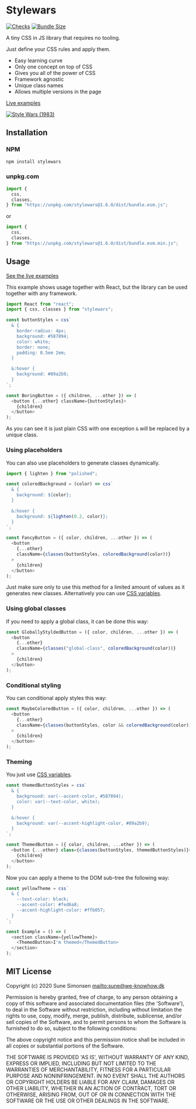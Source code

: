 # Stylewars

[![Checks](https://github.com/sunesimonsen/stylewars/workflows/Checks/badge.svg)](https://github.com/sunesimonsen/stylewars/actions?query=workflow%3AChecks+branch%3Amain)
[![Bundle Size](https://flat.badgen.net/bundlephobia/minzip/stylewars@1.6.0)](https://bundlephobia.com/result?p=stylewars)

A tiny CSS in JS library that requires no tooling.

Just define your CSS rules and apply them.

- Easy learning curve
- Only one concept on top of CSS
- Gives you all of the power of CSS
- Framework agnostic
- Unique class names
- Allows multiple versions in the page

[Live examples](https://stylewars.surge.sh/)

[![Style Wars (1983)](https://i.ytimg.com/vi/f9KxbaSU-Eo/hqdefault.jpg)](https://www.youtube.com/embed/f9KxbaSU-Eo)

## Installation

### NPM

```sh
npm install stylewars
```

### unpkg.com

```js
import {
  css,
  classes,
} from "https://unpkg.com/stylewars@1.6.0/dist/bundle.esm.js";
```

or

```js
import {
  css,
  classes,
} from "https://unpkg.com/stylewars@1.6.0/dist/bundle.esm.min.js";
```

## Usage

[See the live examples](https://stylewars.surge.sh/)

This example shows usage together with React, but the library can be used
together with any framework.

```js
import React from "react";
import { css, classes } from "stylewars";

const buttonStyles = css`
  & {
    border-radius: 4px;
    background: #587894;
    color: white;
    border: none;
    padding: 0.5em 2em;
  }

  &:hover {
    background: #89a2b9;
  }
`;

const BoringButton = ({ children, ...other }) => (
  <button {...other} className={buttonStyles}>
    {children}
  </button>
);
```

As you can see it is just plain CSS with one exception `&` will be replaced by a
unique class.

### Using placeholders

You can also use placeholders to generate classes dynamically.

```js
import { lighten } from "polished";

const coloredBackground = (color) => css`
  & {
    background: ${color};
  }

  &:hover {
    background: ${lighten(0.2, color)};
  }
`;

const FancyButton = ({ color, children, ...other }) => (
  <button
    {...other}
    className={classes(buttonStyles, coloredBackground(color))}
  >
    {children}
  </button>
);
```

Just make sure only to use this method for a limited amount of values as it
generates new classes. Alternatively you can use [CSS
variables](https://developer.mozilla.org/en-US/docs/Web/CSS/--*).

### Using global classes

If you need to apply a global class, it can be done this way:

```js
const GloballyStyldedButton = ({ color, children, ...other }) => (
  <button
    {...other}
    className={classes("global-class", coloredBackground(color))}
  >
    {children}
  </button>
);
```

### Conditional styling

You can conditional apply styles this way:

```js
const MaybeColoredButton = ({ color, children, ...other }) => (
  <button
    {...other}
    className={classes(buttonStyles, color && coloredBackground(color))}
  >
    {children}
  </button>
);
```

### Theming

You just use [CSS variables](https://developer.mozilla.org/en-US/docs/Web/CSS/--*).

```js
const themedButtonStyles = css`
  & {
    background: var(--accent-color, #587894);
    color: var(--text-color, white);
  }

  &:hover {
    background: var(--accent-highlight-color, #89a2b9);
  }
`;

const ThemedButton = ({ color, children, ...other }) => (
  <button {...other} class={classes(buttonStyles, themedButtonStyles)}>
    {children}
  </button>
);
```

Now you can apply a theme to the DOM sub-tree the following way:

```js
const yellowTheme = css`
  & {
    --text-color: black;
    --accent-color: #fed6a8;
    --accent-highlight-color: #ffb057;
  }
`;

const Example = () => (
  <section className={yellowTheme}>
    <ThemedButton>I'm themed</ThemedButton>
  </section>
);
```

## MIT License

Copyright (c) 2020 Sune Simonsen <mailto:sune@we-knowhow.dk>

Permission is hereby granted, free of charge, to any person obtaining
a copy of this software and associated documentation files (the
'Software'), to deal in the Software without restriction, including
without limitation the rights to use, copy, modify, merge, publish,
distribute, sublicense, and/or sell copies of the Software, and to
permit persons to whom the Software is furnished to do so, subject to
the following conditions:

The above copyright notice and this permission notice shall be
included in all copies or substantial portions of the Software.

THE SOFTWARE IS PROVIDED 'AS IS', WITHOUT WARRANTY OF ANY KIND,
EXPRESS OR IMPLIED, INCLUDING BUT NOT LIMITED TO THE WARRANTIES OF
MERCHANTABILITY, FITNESS FOR A PARTICULAR PURPOSE AND
NONINFRINGEMENT. IN NO EVENT SHALL THE AUTHORS OR COPYRIGHT HOLDERS BE
LIABLE FOR ANY CLAIM, DAMAGES OR OTHER LIABILITY, WHETHER IN AN ACTION
OF CONTRACT, TORT OR OTHERWISE, ARISING FROM, OUT OF OR IN CONNECTION
WITH THE SOFTWARE OR THE USE OR OTHER DEALINGS IN THE SOFTWARE.
